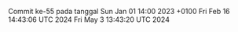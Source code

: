 Commit ke-55 pada tanggal Sun Jan 01 14:00 2023 +0100
Fri Feb 16 14:43:06 UTC 2024
Fri May  3 13:43:20 UTC 2024
